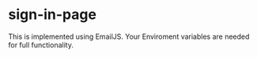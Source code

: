 # sign-in-page
This is implemented using EmailJS. Your Enviroment variables are needed for full functionality. 
